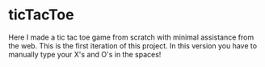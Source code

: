 # ticTacToe
Here I made a tic tac toe game from scratch with minimal assistance from the web. This is the first iteration of this project. In this version you have to manually type your X's and O's in the spaces!
